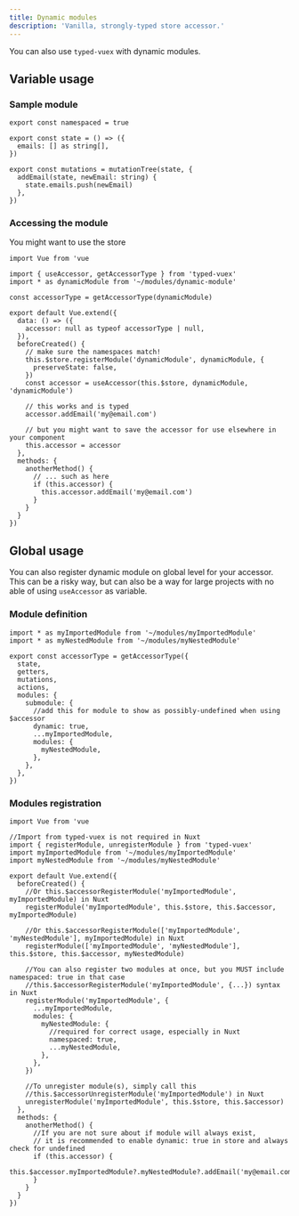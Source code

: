 ```yaml
---
title: Dynamic modules
description: 'Vanilla, strongly-typed store accessor.'
---
```


You can also use `typed-vuex` with dynamic modules.

## Variable usage

### Sample module

```ts{}[modules/dynamic-module.ts]
export const namespaced = true

export const state = () => ({
  emails: [] as string[],
})

export const mutations = mutationTree(state, {
  addEmail(state, newEmail: string) {
    state.emails.push(newEmail)
  },
})
```

### Accessing the module

You might want to use the store

```ts{}[components/my-component.vue]
import Vue from 'vue

import { useAccessor, getAccessorType } from 'typed-vuex'
import * as dynamicModule from '~/modules/dynamic-module'

const accessorType = getAccessorType(dynamicModule)

export default Vue.extend({
  data: () => ({
    accessor: null as typeof accessorType | null,
  }),
  beforeCreated() {
    // make sure the namespaces match!
    this.$store.registerModule('dynamicModule', dynamicModule, {
      preserveState: false,
    })
    const accessor = useAccessor(this.$store, dynamicModule, 'dynamicModule')

    // this works and is typed
    accessor.addEmail('my@email.com')

    // but you might want to save the accessor for use elsewhere in your component
    this.accessor = accessor
  },
  methods: {
    anotherMethod() {
      // ... such as here
      if (this.accessor) {
        this.accessor.addEmail('my@email.com')
      }
    }
  }
})
```

## Global usage

You can also register dynamic module on global level for your accessor. This can be a risky way, but can also be a way
for large projects with no able of using `useAccessor` as variable.

### Module definition

```ts{}[store/index.ts]
import * as myImportedModule from '~/modules/myImportedModule'
import * as myNestedModule from '~/modules/myNestedModule'

export const accessorType = getAccessorType({
  state,
  getters,
  mutations,
  actions,
  modules: {
    submodule: {
      //add this for module to show as possibly-undefined when using $accessor
      dynamic: true,
      ...myImportedModule,
      modules: {
        myNestedModule,
      },
    },
  },
})
```

### Modules registration

```ts{}[components/my-component.vue]
import Vue from 'vue

//Import from typed-vuex is not required in Nuxt
import { registerModule, unregisterModule } from 'typed-vuex'
import myImportedModule from '~/modules/myImportedModule'
import myNestedModule from '~/modules/myNestedModule'

export default Vue.extend({
  beforeCreated() {
    //Or this.$accessorRegisterModule('myImportedModule', myImportedModule) in Nuxt
    registerModule('myImportedModule', this.$store, this.$accessor, myImportedModule)

    //Or this.$accessorRegisterModule(['myImportedModule', 'myNestedModule'], myImportedModule) in Nuxt
    registerModule(['myImportedModule', 'myNestedModule'], this.$store, this.$accessor, myNestedModule)
    
    //You can also register two modules at once, but you MUST include namespaced: true in that case
    //this.$accessorRegisterModule('myImportedModule', {...}) syntax in Nuxt
    registerModule('myImportedModule', {
      ...myImportedModule,
      modules: {
        myNestedModule: {
          //required for correct usage, especially in Nuxt
          namespaced: true,
          ...myNestedModule,
        },
      },
    })
    
    //To unregister module(s), simply call this
    //this.$accessorUnregisterModule('myImportedModule') in Nuxt
    unregisterModule('myImportedModule', this.$store, this.$accessor)
  },
  methods: {
    anotherMethod() {
      //If you are not sure about if module will always exist, 
      // it is recommended to enable dynamic: true in store and always check for undefined
      if (this.accessor) {
        this.$accessor.myImportedModule?.myNestedModule?.addEmail('my@email.com')
      }
    }
  }
})
```
